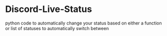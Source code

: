 # Discord-Live-Status
python code to automatically change your status based on either a function or list of statuses to automatically switch between
